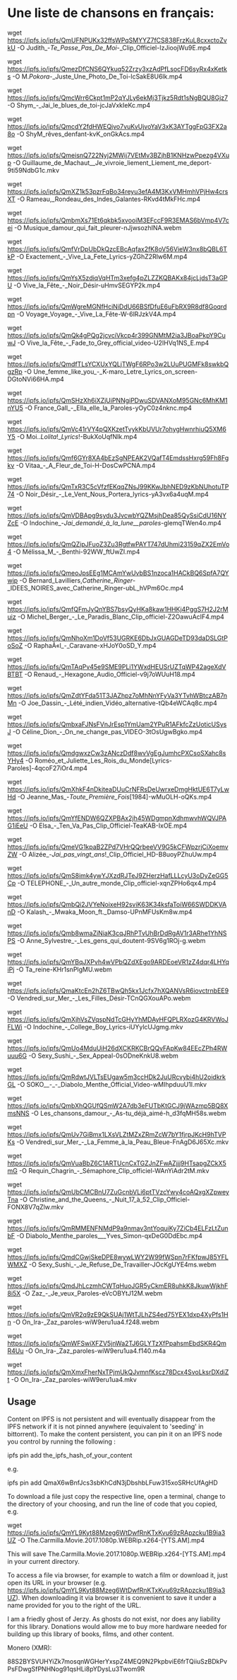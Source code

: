# Une liste de chansons en français:


wget https://ipfs.io/ipfs/QmUFNPUKx32ffsWPqSMYYZ7fCS838FrzKuL8cxxctoZvkU -O Judith_-_Te_Passe_Pas_De_Moi_-_Clip_Officiel-IzJioojWu9E.mp4

wget https://ipfs.io/ipfs/QmezDfCNS6QYkuq52Zrzy3xzAdPfLsocFD6syRx4xKetks -O M._Pokora_-_Juste_Une_Photo_De_Toi-lcSakE8U6lk.mp4

wget https://ipfs.io/ipfs/QmcWrr6Ckpt1mP2qYJLy6ekMj3Tjkz5Rdt1sNgBQU8Gjz7 -O Shym_-_Jai_le_blues_de_toi-jcJaVxkIeKc.mp4

wget https://ipfs.io/ipfs/QmcdY2fdHWEQjvo7vuKvUjvoYaV3xK3AYTggFpG3FX2a8o -O ShyM_rêves_denfant-kvK_onGkAcs.mp4

wget https://ipfs.io/ipfs/QmeisnQ722Nyj2MWij7VEtMv3BZjhB1KNHzwPpezg4VXup -O Guillaume_de_Machaut__Je_vivroie_liement_Liement_me_deport-9ti59NdbG1c.mkv

wget https://ipfs.io/ipfs/QmXZ1k53pzrFqBo34reyu3efA4M3KxVMHmhVPjHw4crsXT -O Rameau,_Rondeau_des_Indes_Galantes-RKvd4tMkFHc.mp4

wget https://ipfs.io/ipfs/QmbmXs71Et6qkbk5xvooiM3EFccF9R3EMAS6bVmp4V7cei -O Musique_damour_qui_fait_pleurer-nJjwsozhINA.webm

wget https://ipfs.io/ipfs/QmfVrDpUbDkQzcEBcAqfax2fK8oV56VieW3nx8bQBL6TkP -O Exactement_-_Vive_La_Fete_Lyrics-yZGhZ2Rlw6M.mp4

wget https://ipfs.io/ipfs/QmYsX5zdiqVqHTm3xefg4pZLZZKQBAKx84jcLjdsT3aGPU -O Vive_la_Fête_-_Noir_Désir-uHmvSEGYP2k.mp4

wget https://ipfs.io/ipfs/QmWgreMGNfHciNiDdU66BSfDfuE6uFbRX9R8df8Goqrdpn -O Voyage_Voyage_-_Vive_La_Fête-W-6lRJzkV4A.mp4

wget https://ipfs.io/ipfs/QmQk4gPQg2jcvciVkcp4r399GNMtM2ia3JBoaPkpY9CuwJ -O Vive_la_Fête_-_Fade_to_Grey_official_video-U2IHVq1NS_E.mp4

wget https://ipfs.io/ipfs/QmdfTLsYCXUxYQLjTWgF6RPo3w2LUuPUGMFk8swkbQgzRp -O Une_femme_like_you_-_K-maro_Letre_Lyrics_on_screen-DGtoNVi66HA.mp4

wget https://ipfs.io/ipfs/QmSHzXh6iXZjUiPNNgiPDwuSDVANXoM95GNc6MhKM1nYU5 -O France_Gall_-_Ella_elle_la_Paroles-yOyC0z4nknc.mp4

wget https://ipfs.io/ipfs/QmVc41rVY4pQXKzetTvykKbUVUr7ohygHwnrhiuQ5XM6Y5 -O Moi.._Lolita_!__Lyrics_!-BukXoUqfNIk.mp4

wget https://ipfs.io/ipfs/Qmf6GYr8XA4bEzSgNPEAK2VQafT4EmdssHxrg59Fh8Fgkv -O Vitaa_-_A_Fleur_de_Toi-H-DosCwPCNA.mp4

wget https://ipfs.io/ipfs/QmTxR3C5cVfzfEKqqZNsJ99KKwJbhNED9zKbNUhotuTP74 -O Noir_Désir_-_Le_Vent_Nous_Portera_lyrics-yA3vx6a4uqM.mp4

wget https://ipfs.io/ipfs/QmVDBApg9sydu3JvcwbYQZMsjhDea85QySsiCdU16NYZcE -O Indochine_-_Jai_demandé_à_la_lune__paroles_-glemqTWen4o.mp4

wget https://ipfs.io/ipfs/QmQZipJFuoZ3Zu3RgtfwPAYT747dUhmi23159qZX2EmVo4 -O Mélissa_M_-_Benthi-92WW_ftUwZI.mp4

wget https://ipfs.io/ipfs/QmeoJpsEEg1MCAmYwUvbBS1nzoca1HACkBQ6SpfA7QYwjp -O Bernard_Lavilliers,_Catherine_Ringer_-_IDEES_NOIRES_avec_Catherine_Ringer-ubL_hVPm6Oc.mp4

wget https://ipfs.io/ipfs/QmfQFmJyQnYBS7bsyQyHKa8kaw1HHKj4PggS7H2J2rMuiz -O Michel_Berger_-_Le_Paradis_Blanc_Clip_officiel-Z2OawuAcIF4.mp4

wget https://ipfs.io/ipfs/QmNhoXm1DoVf53UGRKE6DbJxGUAGDeTD93daDSLGtPoSoZ -O RaphaÃ«l_-_Caravane-xHJoY0oSD_Y.mp4

wget https://ipfs.io/ipfs/QmTAqPv45e9SME9PLi1YWxdHEUSrUZTqWP42ageXdVBTBT -O Renaud_-_Hexagone_Audio_Officiel-v9j7oWUuH18.mp4

wget https://ipfs.io/ipfs/QmZdtYFda51T3JAZhpz7oMhNnYFyVa3YTvhWBtczAB7nMn -O Joe_Dassin_-_Lété_indien_Vidéo_alternative-tQb4eWCAq8c.mp4

wget https://ipfs.io/ipfs/QmbxaFJNsFVnJrEsp1YmUam2YPuR1AFkfcZzUoticUSysJ -O Céline_Dion_-_On_ne_change_pas_VIDEO-3tOsUgwBgko.mp4

wget https://ipfs.io/ipfs/QmdgwxzCw3zANczDdf8wvVgEgJumhcPXCsoSXahc8sYHy4 -O Roméo_et_Juliette_Les_Rois_du_Monde[Lyrics-Paroles]-4qcoF27iOr4.mp4

wget https://ipfs.io/ipfs/QmXhkF4nDkiteaDUuCrNFRsDeUwrxeDmgHktUE6T7yLwHd -O Jeanne_Mas_-_Toute_Première_Fois_[1984]-wMuOLH-oQKs.mp4

wget https://ipfs.io/ipfs/QmYfENDW6QZXPBAx2jh45WDgmpnXdhmwvhWQVJPAG1iEeU -O Elsa_-_Ten_Va_Pas_Clip_Officiel-TeaKAB-IxOE.mp4

wget https://ipfs.io/ipfs/QmeVG1kpaB2ZPd7VHrQQrbeeVV9G5kCFWpzrjCiXoemvZW -O Alizée_-_Jai_pas_vingt_ans_!_Clip_Officiel_HD-B8uoyPZhuUw.mp4

wget https://ipfs.io/ipfs/QmS8imk4ywYJXzdRJTeJ9ZHerzHafLLLcyU3oDyZeGG5Cp -O TELEPHONE_-_Un_autre_monde_Clip_officiel-xqnZPHo6qx4.mp4

wget https://ipfs.io/ipfs/QmbQi2JVYeNoixeH92sviK63K34ksfaToiW66SWDDKVAnD -O Kalash_-_Mwaka_Moon_ft._Damso-UPnMFUsKm8w.mp4

wget https://ipfs.io/ipfs/Qmb8wmaZiNiaK3cqJRhPTvUhBrDdRgAV1r3ARhe1YhNSPS -O Anne_Sylvestre_-_Les_gens_qui_doutent-9SV6g1ROj-g.webm

wget https://ipfs.io/ipfs/QmYBqJXPvh4wVPbQZdXEgo9ARDEoeVR1zZ4dqr4LHYqiPj -O Ta_reine-KHr1snPlgMU.webm

wget https://ipfs.io/ipfs/QmaKtcEn2hZ6TBwQh5kx1Jcfx7hXQANVsR6iovctrnbEE9 -O Vendredi_sur_Mer_-_Les_Filles_Désir-TCnQGXouAPo.webm

wget https://ipfs.io/ipfs/QmXjhVsZVqspNdTcGHyYhMDAyHFQPLRXozG4KRVWoJFLWi -O Indochine_-_College_Boy_Lyrics-iUYylcUJgmg.mkv

wget https://ipfs.io/ipfs/QmUo4MduUiH26dXCKRKCBrQQvFApKw84EEcZPh4RWuuu6G -O Sexy_Sushi_-_Sex_Appeal-0sODneKnkU8.webm

wget https://ipfs.io/ipfs/QmRdwtJVLTsEUgaw5m3ccHDk2JuURcvybi4hU2oidkrkGL -O SOKO__-_-_Diabolo_Menthe_Official_Video-wMIhpduuU1I.mkv

wget https://ipfs.io/ipfs/QmbXhQGUfQSmW2A7db3eFUTbKtGCJ9jWAzmp5BQ8XmsNNS -O Les_chansons_damour_-_As-tu_déjà_aimé-h_d3fqMH58s.webm

wget https://ipfs.io/ipfs/QmUv7GiBmx1LXsVLZtMZxZRmZcW7bY1fjrpJKcH9hTVPKs -O Vendredi_sur_Mer_-_La_Femme_à_la_Peau_Bleue-FnAgD6J65Xc.mkv

wget https://ipfs.io/ipfs/QmVuaBbZ6C1ARTUcnCxTGZJnZFwAZjjj9HTsapgZCkX5mG -O Requin_Chagrin_-_Sémaphore_Clip_officiel-WAnYiAdr2tM.mkv

wget https://ipfs.io/ipfs/QmUbCMCBnU7ZuGcnbVLi6ptTVzcYwy4coAQxgXZpweyTna -O Christine_and_the_Queens_-_Nuit_17_à_52_Clip_Officiel-FONX8V7qZlw.mkv

wget https://ipfs.io/ipfs/QmRMMENFNMdP9a9nmav3ntYoquiKy7ZiCb4ELFzLtZunbF -O Diabolo_Menthe_paroles___Yves_Simon-qxDeG0DdEbc.mp4

wget https://ipfs.io/ipfs/QmdCGwjSkeDPE8wywLWY2W99fWSpn7rFKfpwJ85YFLWMXZ -O Sexy_Sushi_-_Je_Refuse_De_Travailler-JOcKgUYE4ms.webm

wget https://ipfs.io/ipfs/QmdJhLczmhCWTqHuoJGR5yCkmER8uhkK8JkuwWjkhF8i5X -O Zaz_-_Je_veux_Paroles-eVcOBYtJ12M.webm

wget https://ipfs.io/ipfs/QmVR2q9zE9QkSUAj1WtTJLhZS4ed75YEX1dxp4XyPfs1Hn -O On_Ira-_Zaz_paroles-wiW9eru1ua4.f248.webm

wget https://ipfs.io/ipfs/QmWFSwiXFZV5jnWa2TJ6GLYTzXfPpahsmEbdSKR4QmR4Uu -O On_Ira-_Zaz_paroles-wiW9eru1ua4.f140.m4a

wget https://ipfs.io/ipfs/QmXmxFherNxTPjmUkQJvmnfKscz78Dcx4SvoLksrDXdiZt -O On_Ira-_Zaz_paroles-wiW9eru1ua4.mkv

## Usage

Content on IPFS is not persistent and will eventually disappear from the IPFS network
if it is not pinned anywhere (equivalent to 'seeding' in bittorrent). To make the content persistent,
you can pin it on an IPFS node you control by running the following :

 
   ipfs pin add the_ipfs_hash_of_your_content
   
e.g.
   
   ipfs pin add QmaX6wBnfJcs3sbKhCdN3jDbshbLFuw315xoSRHcUfAgHD
   
To download a file just copy the respective line, open a terminal,
change to the directory of your choosing, and run the line of code that you copied, e.g.

   wget https://ipfs.io/ipfs/QmYL9Kyt88Mzeg6WtDwfRnKTxKvu69zRApzcku1B9ia3UZ -O The.Carmilla.Movie.2017.1080p.WEBRip.x264-[YTS.AM].mp4
   
This will save The.Carmilla.Movie.2017.1080p.WEBRip.x264-[YTS.AM].mp4 in your current directory.

To access a file via browser, for example to watch a film or download it, just open its URL in your browser 
(e.g. https://ipfs.io/ipfs/QmYL9Kyt88Mzeg6WtDwfRnKTxKvu69zRApzcku1B9ia3UZ).
When downloading it via browser it is convenient to save it under a name provided for you to the right of the URL.

 
I am a friedly ghost of Jerzy. As ghosts do not exist, nor does any liability for this library.
Donations would allow me to buy more hardware needed for building up this library of books, films, and other content.


Monero (XMR):

88S2BYSVUHYiZk7mosqnWGHerYxspZ4MEQ9N2PkpbviE6frTQiiuSzBDkPvPsFDwgSfPNHNog91qsHLi8pYDysLu3Twom9R

